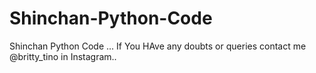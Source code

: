 # Shinchan-Python-Code
Shinchan Python Code ... If You HAve any doubts or queries contact me @britty_tino in Instagram..
